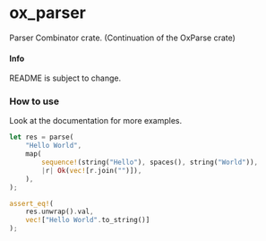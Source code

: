 # ox_parser

Parser Combinator crate. (Continuation of the OxParse crate)

#### Info

README is subject to change.

### How to use
Look at the documentation for more examples.
```Rust
let res = parse(
	"Hello World",
	map(
		sequence!(string("Hello"), spaces(), string("World")),
		|r| Ok(vec![r.join("")]),
	),
);

assert_eq!(
	res.unwrap().val,
	vec!["Hello World".to_string()]
);
```